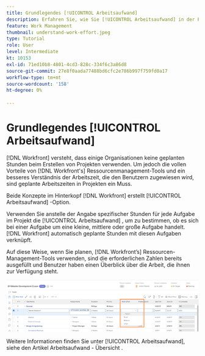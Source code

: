 ```yaml
---
title: Grundlegendes [!UICONTROL Arbeitsaufwand]
description: Erfahren Sie, wie Sie [!UICONTROL Arbeitsaufwand] in der Projekt-Timeline statt der geplanten Stunden.
feature: Work Management
thumbnail: understand-work-effort.jpeg
type: Tutorial
role: User
level: Intermediate
kt: 10153
exl-id: 71ed10b8-4801-4cd3-828c-334f6c3a86d8
source-git-commit: 27e8f0aada77488bd6cfc2e786b997f759fd0a17
workflow-type: tm+mt
source-wordcount: '158'
ht-degree: 0%

---
```


# Grundlegendes [!UICONTROL Arbeitsaufwand]

[!DNL Workfront] versteht, dass einige Organisationen keine geplanten Stunden beim Erstellen von Projekten verwenden. Um jedoch die vollen Vorteile von [!DNL Workfront's] Ressourcenmanagement-Tools und ein besseres Verständnis der Arbeitszeit, die den Benutzern zugewiesen wird, sind geplante Arbeitszeiten in Projekten ein Muss.

Beide Konzepte im Hinterkopf [!DNL Workfront] erstellt [!UICONTROL Arbeitsaufwand] -Option.

Verwenden Sie anstelle der Angabe spezifischer Stunden für jede Aufgabe im Projekt die [!UICONTROL Arbeitsaufwand] , um zu bestimmen, ob es sich bei einer Aufgabe um eine kleine, mittlere oder große Aufgabe handelt. [!DNL Workfront] automatisch geplante Stunden mit diesen Aufgaben verknüpft.

Auf diese Weise, wenn Sie planen, [!DNL Workfront’s] Ressourcen-Management-Tools verwenden, sind die erforderlichen Zahlen bereits ausgefüllt und Benutzer haben einen Überblick über die Arbeit, die ihnen zur Verfügung steht.

![Liste der Projektaufgaben mit [!UICONTROL Arbeitsaufwand] column](assets/planner-fund-work-effort.png)

<!---
need hyperlink below
--->

Weitere Informationen finden Sie unter [!UICONTROL Arbeitsaufwand], siehe den Artikel Arbeitsaufwand - Übersicht .
